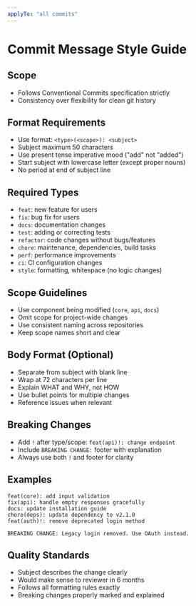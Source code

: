 ```yaml
---
applyTo: "all commits"
---
```

# Commit Message Style Guide

## Scope

- Follows Conventional Commits specification strictly
- Consistency over flexibility for clean git history

## Format Requirements

- Use format: `<type>(<scope>): <subject>`
- Subject maximum 50 characters
- Use present tense imperative mood ("add" not "added")
- Start subject with lowercase letter (except proper nouns)
- No period at end of subject line

## Required Types

- `feat`: new feature for users
- `fix`: bug fix for users
- `docs`: documentation changes
- `test`: adding or correcting tests
- `refactor`: code changes without bugs/features
- `chore`: maintenance, dependencies, build tasks
- `perf`: performance improvements
- `ci`: CI configuration changes
- `style`: formatting, whitespace (no logic changes)

## Scope Guidelines

- Use component being modified (`core`, `api`, `docs`)
- Omit scope for project-wide changes
- Use consistent naming across repositories
- Keep scope names short and clear

## Body Format (Optional)

- Separate from subject with blank line
- Wrap at 72 characters per line
- Explain WHAT and WHY, not HOW
- Use bullet points for multiple changes
- Reference issues when relevant

## Breaking Changes

- Add `!` after type/scope: `feat(api)!: change endpoint`
- Include `BREAKING CHANGE:` footer with explanation
- Always use both `!` and footer for clarity

## Examples

```text
feat(core): add input validation
fix(api): handle empty responses gracefully
docs: update installation guide
chore(deps): update dependency to v2.1.0
feat(auth)!: remove deprecated login method

BREAKING CHANGE: Legacy login removed. Use OAuth instead.
```

## Quality Standards

- Subject describes the change clearly
- Would make sense to reviewer in 6 months
- Follows all formatting rules exactly
- Breaking changes properly marked and explained
